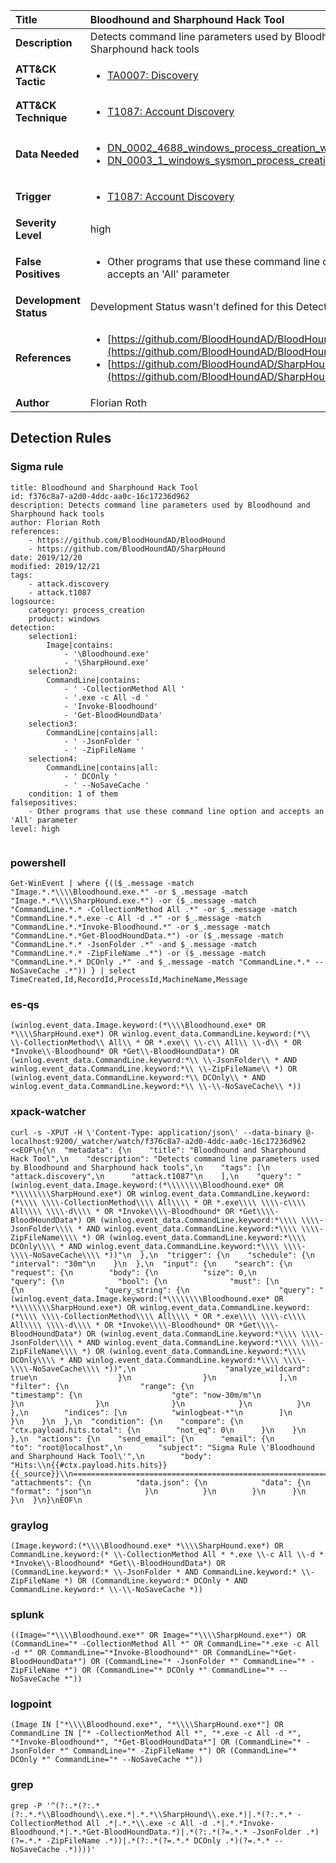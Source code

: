 | Title                    | Bloodhound and Sharphound Hack Tool       |
|:-------------------------|:------------------|
| **Description**          | Detects command line parameters used by Bloodhound and Sharphound hack tools |
| **ATT&amp;CK Tactic**    |  <ul><li>[TA0007: Discovery](https://attack.mitre.org/tactics/TA0007)</li></ul>  |
| **ATT&amp;CK Technique** | <ul><li>[T1087: Account Discovery](https://attack.mitre.org/techniques/T1087)</li></ul>  |
| **Data Needed**          | <ul><li>[DN_0002_4688_windows_process_creation_with_commandline](../Data_Needed/DN_0002_4688_windows_process_creation_with_commandline.md)</li><li>[DN_0003_1_windows_sysmon_process_creation](../Data_Needed/DN_0003_1_windows_sysmon_process_creation.md)</li></ul>  |
| **Trigger**              | <ul><li>[T1087: Account Discovery](../Triggers/T1087.md)</li></ul>  |
| **Severity Level**       | high |
| **False Positives**      | <ul><li>Other programs that use these command line option and accepts an 'All' parameter</li></ul>  |
| **Development Status**   |  Development Status wasn't defined for this Detection Rule yet  |
| **References**           | <ul><li>[https://github.com/BloodHoundAD/BloodHound](https://github.com/BloodHoundAD/BloodHound)</li><li>[https://github.com/BloodHoundAD/SharpHound](https://github.com/BloodHoundAD/SharpHound)</li></ul>  |
| **Author**               | Florian Roth |


## Detection Rules

### Sigma rule

```
title: Bloodhound and Sharphound Hack Tool
id: f376c8a7-a2d0-4ddc-aa0c-16c17236d962
description: Detects command line parameters used by Bloodhound and Sharphound hack tools
author: Florian Roth
references:
    - https://github.com/BloodHoundAD/BloodHound
    - https://github.com/BloodHoundAD/SharpHound
date: 2019/12/20
modified: 2019/12/21
tags:
    - attack.discovery
    - attack.t1087
logsource:
    category: process_creation
    product: windows
detection:
    selection1: 
        Image|contains: 
            - '\Bloodhound.exe'
            - '\SharpHound.exe'
    selection2:
        CommandLine|contains: 
            - ' -CollectionMethod All '
            - '.exe -c All -d '
            - 'Invoke-Bloodhound'
            - 'Get-BloodHoundData'
    selection3:
        CommandLine|contains|all: 
            - ' -JsonFolder '
            - ' -ZipFileName '
    selection4:
        CommandLine|contains|all: 
            - ' DCOnly '
            - ' --NoSaveCache '
    condition: 1 of them
falsepositives:
    - Other programs that use these command line option and accepts an 'All' parameter
level: high


```





### powershell
    
```
Get-WinEvent | where {(($_.message -match "Image.*.*\\\\Bloodhound.exe.*" -or $_.message -match "Image.*.*\\\\SharpHound.exe.*") -or ($_.message -match "CommandLine.*.* -CollectionMethod All .*" -or $_.message -match "CommandLine.*.*.exe -c All -d .*" -or $_.message -match "CommandLine.*.*Invoke-Bloodhound.*" -or $_.message -match "CommandLine.*.*Get-BloodHoundData.*") -or ($_.message -match "CommandLine.*.* -JsonFolder .*" -and $_.message -match "CommandLine.*.* -ZipFileName .*") -or ($_.message -match "CommandLine.*.* DCOnly .*" -and $_.message -match "CommandLine.*.* --NoSaveCache .*")) } | select TimeCreated,Id,RecordId,ProcessId,MachineName,Message
```


### es-qs
    
```
(winlog.event_data.Image.keyword:(*\\\\Bloodhound.exe* OR *\\\\SharpHound.exe*) OR winlog.event_data.CommandLine.keyword:(*\\ \\-CollectionMethod\\ All\\ * OR *.exe\\ \\-c\\ All\\ \\-d\\ * OR *Invoke\\-Bloodhound* OR *Get\\-BloodHoundData*) OR (winlog.event_data.CommandLine.keyword:*\\ \\-JsonFolder\\ * AND winlog.event_data.CommandLine.keyword:*\\ \\-ZipFileName\\ *) OR (winlog.event_data.CommandLine.keyword:*\\ DCOnly\\ * AND winlog.event_data.CommandLine.keyword:*\\ \\-\\-NoSaveCache\\ *))
```


### xpack-watcher
    
```
curl -s -XPUT -H \'Content-Type: application/json\' --data-binary @- localhost:9200/_watcher/watch/f376c8a7-a2d0-4ddc-aa0c-16c17236d962 <<EOF\n{\n  "metadata": {\n    "title": "Bloodhound and Sharphound Hack Tool",\n    "description": "Detects command line parameters used by Bloodhound and Sharphound hack tools",\n    "tags": [\n      "attack.discovery",\n      "attack.t1087"\n    ],\n    "query": "(winlog.event_data.Image.keyword:(*\\\\\\\\Bloodhound.exe* OR *\\\\\\\\SharpHound.exe*) OR winlog.event_data.CommandLine.keyword:(*\\\\ \\\\-CollectionMethod\\\\ All\\\\ * OR *.exe\\\\ \\\\-c\\\\ All\\\\ \\\\-d\\\\ * OR *Invoke\\\\-Bloodhound* OR *Get\\\\-BloodHoundData*) OR (winlog.event_data.CommandLine.keyword:*\\\\ \\\\-JsonFolder\\\\ * AND winlog.event_data.CommandLine.keyword:*\\\\ \\\\-ZipFileName\\\\ *) OR (winlog.event_data.CommandLine.keyword:*\\\\ DCOnly\\\\ * AND winlog.event_data.CommandLine.keyword:*\\\\ \\\\-\\\\-NoSaveCache\\\\ *))"\n  },\n  "trigger": {\n    "schedule": {\n      "interval": "30m"\n    }\n  },\n  "input": {\n    "search": {\n      "request": {\n        "body": {\n          "size": 0,\n          "query": {\n            "bool": {\n              "must": [\n                {\n                  "query_string": {\n                    "query": "(winlog.event_data.Image.keyword:(*\\\\\\\\Bloodhound.exe* OR *\\\\\\\\SharpHound.exe*) OR winlog.event_data.CommandLine.keyword:(*\\\\ \\\\-CollectionMethod\\\\ All\\\\ * OR *.exe\\\\ \\\\-c\\\\ All\\\\ \\\\-d\\\\ * OR *Invoke\\\\-Bloodhound* OR *Get\\\\-BloodHoundData*) OR (winlog.event_data.CommandLine.keyword:*\\\\ \\\\-JsonFolder\\\\ * AND winlog.event_data.CommandLine.keyword:*\\\\ \\\\-ZipFileName\\\\ *) OR (winlog.event_data.CommandLine.keyword:*\\\\ DCOnly\\\\ * AND winlog.event_data.CommandLine.keyword:*\\\\ \\\\-\\\\-NoSaveCache\\\\ *))",\n                    "analyze_wildcard": true\n                  }\n                }\n              ],\n              "filter": {\n                "range": {\n                  "timestamp": {\n                    "gte": "now-30m/m"\n                  }\n                }\n              }\n            }\n          }\n        },\n        "indices": [\n          "winlogbeat-*"\n        ]\n      }\n    }\n  },\n  "condition": {\n    "compare": {\n      "ctx.payload.hits.total": {\n        "not_eq": 0\n      }\n    }\n  },\n  "actions": {\n    "send_email": {\n      "email": {\n        "to": "root@localhost",\n        "subject": "Sigma Rule \'Bloodhound and Sharphound Hack Tool\'",\n        "body": "Hits:\\n{{#ctx.payload.hits.hits}}{{_source}}\\n================================================================================\\n{{/ctx.payload.hits.hits}}",\n        "attachments": {\n          "data.json": {\n            "data": {\n              "format": "json"\n            }\n          }\n        }\n      }\n    }\n  }\n}\nEOF\n
```


### graylog
    
```
(Image.keyword:(*\\\\Bloodhound.exe* *\\\\SharpHound.exe*) OR CommandLine.keyword:(* \\-CollectionMethod All * *.exe \\-c All \\-d * *Invoke\\-Bloodhound* *Get\\-BloodHoundData*) OR (CommandLine.keyword:* \\-JsonFolder * AND CommandLine.keyword:* \\-ZipFileName *) OR (CommandLine.keyword:* DCOnly * AND CommandLine.keyword:* \\-\\-NoSaveCache *))
```


### splunk
    
```
((Image="*\\\\Bloodhound.exe*" OR Image="*\\\\SharpHound.exe*") OR (CommandLine="* -CollectionMethod All *" OR CommandLine="*.exe -c All -d *" OR CommandLine="*Invoke-Bloodhound*" OR CommandLine="*Get-BloodHoundData*") OR (CommandLine="* -JsonFolder *" CommandLine="* -ZipFileName *") OR (CommandLine="* DCOnly *" CommandLine="* --NoSaveCache *"))
```


### logpoint
    
```
(Image IN ["*\\\\Bloodhound.exe*", "*\\\\SharpHound.exe*"] OR CommandLine IN ["* -CollectionMethod All *", "*.exe -c All -d *", "*Invoke-Bloodhound*", "*Get-BloodHoundData*"] OR (CommandLine="* -JsonFolder *" CommandLine="* -ZipFileName *") OR (CommandLine="* DCOnly *" CommandLine="* --NoSaveCache *"))
```


### grep
    
```
grep -P '^(?:.*(?:.*(?:.*.*\\Bloodhound\\.exe.*|.*.*\\SharpHound\\.exe.*)|.*(?:.*.* -CollectionMethod All .*|.*.*\\.exe -c All -d .*|.*.*Invoke-Bloodhound.*|.*.*Get-BloodHoundData.*)|.*(?:.*(?=.*.* -JsonFolder .*)(?=.*.* -ZipFileName .*))|.*(?:.*(?=.*.* DCOnly .*)(?=.*.* --NoSaveCache .*))))'
```



